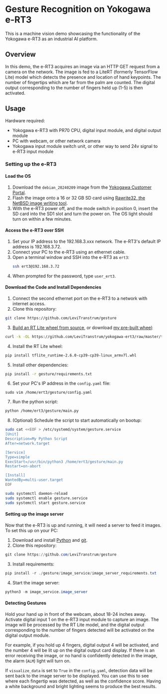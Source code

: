 # Gesture Recognition on Yokogawa e-RT3
This is a machine vision demo showcasing the functionality of the Yokogawa e-RT3 as an industrial AI platform.

## Overview
In this demo, the e-RT3 acquires an image via an HTTP GET request from a camera on the network. The image is fed to a LiteRT (formerly TensorFlow Lite) model which detects the presence and location of hand keypoints. The number of fingertips which are far from the palm are counted. The digital output corresponding to the number of fingers held up (1-5) is then activated. 

## Usage
Hardware required:
- Yokogawa e-RT3 with PR70 CPU, digital input module, and digital output module
- PC with webcam, or other network camera
- Yokogawa input module switch unit, or other way to send 24v signal to e-RT3 input module

### Setting up the e-RT3
#### Load the OS
1. Download the `debian_20240209` image from the [Yokogawa Customer Portal](https://myportal.yokogawa.com/).
2. Flash the image onto a 16 or 32 GB SD card using [Rawrite32, the NetBSD image writing tool](https://www.netbsd.org/~martin/rawrite32/index.html).
3. With the e-RT3 power off, and the mode switch in position 0, insert the SD card into the SD1 slot and turn the power on. The OS light should turn on within a few minutes.

#### Access the e-RT3 over SSH
1. Set your IP address to the 192.168.3.xxx network. The e-RT3's default IP address is 192.168.3.72.
2. Connect your PC to the e-RT3 using an ethernet cable.
3. Open a terminal window and SSH into the e-RT3 as `ert3`:
    ```bash
    ssh ert3@192.168.3.72
    ```
4. When prompted for the password, type `user_ert3`.

#### Download the Code and Install Dependencies
1. Connect the second ethernet port on the e-RT3 to a network with internet access.
2. Clone this repository:
```bash
git clone https://github.com/LeviTranstrum/gesture
```
3. [Build an RT Lite wheel from source](https://dev.to/yokogawa-yts_india/running-a-basic-tensorflow-lite-model-on-e-rt3-plus-dgh), or download [my pre-built wheel](https://github.com/LeviTranstrum/yokogawa-ert3):
```bash
curl -k -OL https://github.com/LeviTranstrum/yokogawa-ert3/raw/master/tflite_runtime-2.6.0-cp39-cp39-linux_armv7l.whl

```
4. Install the RT Lite wheel:
```bash
pip install tflite_runtime-2.6.0-cp39-cp39-linux_armv7l.whl
```
5. Install other dependencies:
```bash
pip install -r gesture/requirements.txt
```
6. Set your PC's IP address in the `config.yaml` file:
```
sudo vim /home/ert3/gesture/config.yaml
```
7. Run the python script:
```bash
python /home/ert3/gesture/main.py
```
8. (Optional) Schedule the script to start automatically on bootup:
```bash
sudo cat <<EOF > /etc/systemd/system/gesture.service
[Unit]
Description=My Python Script
After=network.target

[Service]
Type=simple
ExecStart=/usr/bin/python3 /home/ert3/gesture/main.py
Restart=on-abort

[Install]
WantedBy=multi-user.target
EOF

sudo systemctl daemon-reload
sudo systemctl enable gesture.service
sudo systemctl start gesture.service
```

#### Setting up the image server
Now that the e-RT3 is up and running, it will need a server to feed it images. To set this up on your PC:
1. Download and install [Python](https://www.python.org/downloads/windows/) and [git](https://git-scm.com/downloads/win).
2. Clone this repository:
```powershell
git clone https://github.com/LeviTranstrum/gesture
```
3. Install requirements:
```powershell
pip install -r ./gesture/image_service/image_server_requirements.txt
```
4. Start the image server:
```powershell
python3 -m image_service.image_server
```

#### Detecting Gestures
Hold your hand up in front of the webcam, about 18-24 inches away. Activate digital input 1 on the e-RT3 input module to capture an image. The image will be processed by the RT Lite model, and the digital output corresponding to the number of fingers detected will be activated on the digital output module. 

For example, if you hold up 4 fingers, digital output 4 will be activated, and the number 4 will be lit up on the digital output card display. If there is an error receiving the image, or no hand is confidently detected in the image, the alarm (`ALM`) light will turn on.

If `visualize_data` is set to `True` in the `config.yaml`, detection data will be sent back to the image server to be displayed. You can use this to see where each fingertip was detected, as well as the confidence score. Having a white background and bright lighting seems to produce the best results.